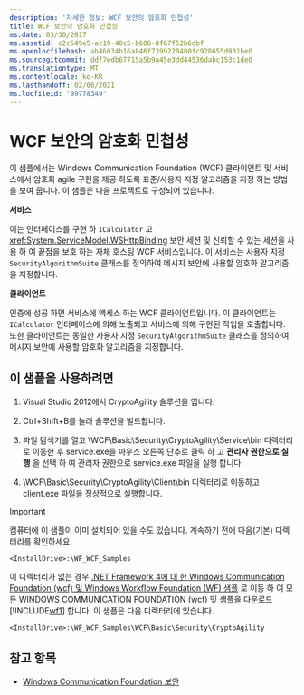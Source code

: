 ```yaml
---
description: '자세한 정보: WCF 보안의 암호화 민첩성'
title: WCF 보안의 암호화 민첩성
ms.date: 03/30/2017
ms.assetid: c2c549e5-ac19-40c5-b686-8f67f52b6dbf
ms.openlocfilehash: ab46034b16a846f7399220480fc928655d931be0
ms.sourcegitcommit: ddf7edb67715a5b9a45e3dd44536dabc153c1de0
ms.translationtype: MT
ms.contentlocale: ko-KR
ms.lasthandoff: 02/06/2021
ms.locfileid: "99778349"
---
```

# <a name="cryptographic-agility-in-wcf-security"></a>WCF 보안의 암호화 민첩성

이 샘플에서는 Windows Communication Foundation (WCF) 클라이언트 및 서비스에서 암호화 agile 구현을 제공 하도록 표준/사용자 지정 알고리즘을 지정 하는 방법을 보여 줍니다. 이 샘플은 다음 프로젝트로 구성되어 있습니다.

**서비스**

이는 인터페이스를 구현 하 `ICalculator` 고 <xref:System.ServiceModel.WSHttpBinding> 보안 세션 및 신뢰할 수 있는 세션을 사용 하 여 끝점을 보호 하는 자체 호스팅 WCF 서비스입니다. 이 서비스는 사용자 지정 `SecurityAlgorithmSuite` 클래스를 정의하여 메시지 보안에 사용할 암호화 알고리즘을 지정합니다.

**클라이언트**

인증에 성공 하면 서비스에 액세스 하는 WCF 클라이언트입니다. 이 클라이언트는 `ICalculator` 인터페이스에 의해 노출되고 서비스에 의해 구현된 작업을 호출합니다. 또한 클라이언트는 동일한 사용자 지정 `SecurityAlgorithmSuite` 클래스를 정의하여 메시지 보안에 사용할 암호화 알고리즘을 지정합니다.

## <a name="to-use-this-sample"></a>이 샘플을 사용하려면

1. Visual Studio 2012에서 CryptoAgility 솔루션을 엽니다.

2. Ctrl+Shift+B를 눌러 솔루션을 빌드합니다.

3. 파일 탐색기를 열고 \WCF\Basic\Security\CryptoAgility\Service\bin 디렉터리로 이동한 후 service.exe을 마우스 오른쪽 단추로 클릭 하 고 **관리자 권한으로 실행** 을 선택 하 여 관리자 권한으로 service.exe 파일을 실행 합니다.

4. \WCF\Basic\Security\CryptoAgility\Client\bin 디렉터리로 이동하고 client.exe 파일을 정상적으로 실행합니다.

> [!IMPORTANT]
> 컴퓨터에 이 샘플이 이미 설치되어 있을 수도 있습니다. 계속하기 전에 다음(기본) 디렉터리를 확인하세요.
>
> `<InstallDrive>:\WF_WCF_Samples`
>
> 이 디렉터리가 없는 경우 [.NET Framework 4에 대 한 Windows Communication Foundation (wcf) 및 Windows Workflow Foundation (WF) 샘플](https://www.microsoft.com/download/details.aspx?id=21459) 로 이동 하 여 모든 WINDOWS COMMUNICATION FOUNDATION (wcf) 및 샘플을 다운로드 [!INCLUDE[wf1](../../../../includes/wf1-md.md)] 합니다. 이 샘플은 다음 디렉터리에 있습니다.
>
> `<InstallDrive>:\WF_WCF_Samples\WCF\Basic\Security\CryptoAgility`

## <a name="see-also"></a>참고 항목

- [Windows Communication Foundation 보안](../feature-details/security.md)
